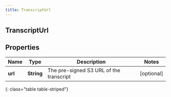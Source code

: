 ```yaml
---
title: TranscriptUrl
---
```

## TranscriptUrl


## Properties

| Name | Type | Description | Notes |
| ------------ | ------------- | ------------- | ------------- |
| **url** | <!----><!---->**String**<!----> | The pre-signed S3 URL of the transcript |  [optional] |
{: class="table table-striped"}



